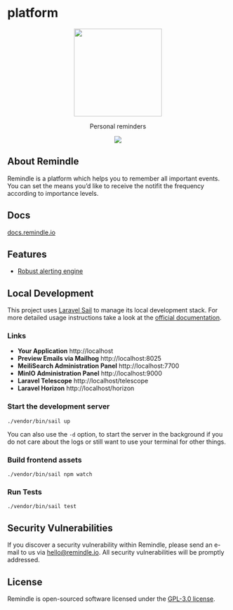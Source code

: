 # platform

<p align="center">
    <a href="https://remindle.io" target="_blank"><img src="https://raw.githubusercontent.com/remindle/assets/main/logo/SVG/Logo_bleed.svg" width="200"></a>
</p>
<p align="center">Personal reminders</p>

<p align="center">
<img src="https://github.com/github/docs/actions/workflows/main.yml/badge.svg">
</p>

## About Remindle

Remindle is a platform which helps you to remember all important events. You can set the means you’d like to receive the notifit the frequency according to importance levels.

## Docs

[docs.remindle.io](https://docs.remindle.io)

## Features

- [Robust alerting engine](https://docs.remindle.io/alerting)

## Local Development

This project uses
[Laravel Sail](https://laravel.com/docs/sail) to manage
its local development stack. For more detailed usage instructions take a look at
the [official documentation](https://laravel.com/docs/sail).

### Links

- **Your Application** http://localhost
- **Preview Emails via Mailhog** http://localhost:8025
- **MeiliSearch Administration Panel** http://localhost:7700
- **MinIO Administration Panel** http://localhost:9000
- **Laravel Telescope** http://localhost/telescope
- **Laravel Horizon** http://localhost/horizon

### Start the development server

```shell
./vendor/bin/sail up
```

You can also use the `-d` option, to start the server in
the background if you do not care about the logs or still want to use your
terminal for other things.

### Build frontend assets

```shell
./vendor/bin/sail npm watch
```

### Run Tests

```shell
./vendor/bin/sail test
```

## Security Vulnerabilities

If you discover a security vulnerability within Remindle, please send an e-mail to us via [hello@remindle.io](mailto:hello@remindle.io). All security vulnerabilities will be promptly addressed.

## License

Remindle is open-sourced software licensed under the [GPL-3.0 license](https://opensource.org/licenses/GPL-3.0).
